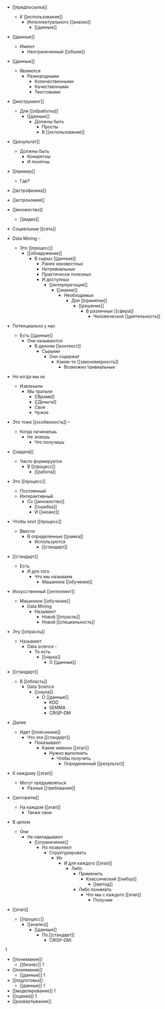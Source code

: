  * [[предпосылка]] 
    * К [[использование]] 
        * Интеллектуального [[анализ]]
            * [[данные]]


 * [[данные]] 
    * Имеют 
        * Неограниченный [[объем]]

 * [[данные]] 
    * Являются 
        * Разнородными 
            * Количественными
            * Качественными
            * Текстовыми

 * [[инструмент]]
    * Для [[обработка]]
        * [[данные]]
            * Должны быть 
                * Просты 
                * В [[использование]]

 * [[результат]]
    * Должны быть 
        * Конкретны 
        * И понятны


 * [[пример]]
    * Где?

 * [[астрофизика]]
 * [[астрономия]]

 * [[множество]] 
    * [[видео]]

 * Социальные [[сеть]]


 * Data Mining – 
    * Это [[процесс]] 
        * [[обнаружение]] 
            * В сырых [[данные]] 
                * Ранее неизвестных 
                * Нетривиальных 
                * Практически полезных 
                * И доступных 
                    * [[интерпретация]] 
                        * [[знание]] 
                            * Необходимых 
                                * Для [[принятие]] 
                                    * [[решение]] 
                                        * В различных [[сфера]] 
                                            * Человеческой [[деятельность]]


 * Потенциально у нас 
    * Есть [[данные]] 
        * Они называются 
            * В данном [[контекст]]
                * Сырыми 
                    * Они содержат 
                        * Какие-то [[закономерность]]
                            * Возможно тривиальные

 * Но когда мы их 
    * Извлекали 
        * Мы тратили 
            * [[Время]] 
            * [[Деньги]] 
            * Свое 
            * Чужое 
 * Это тоже [[особенность]] – 
    * Когда начинаешь 
        * Не знаешь 
            * Что получишь
                
 * [[задача]] 
    * Часто формируется 
        * В [[процесс]] 
            * [[работа]] 
 * Это [[процесс]] 
    * Постоянный 
    * Интерактивный 
        * Со [[множество]]
            * [[ошибка]] 
            * И [[нюанс]]

 * Чтобы этот [[процесс]] 
    * Ввести 
        * В определенные [[рамка]] 
            * Используются 
                * [[стандарт]]


 * [[стандарт]] 
    * Есть 
        * И для того 
            * Что мы называем 
                * Машинное [[обучение]]


 * Искусственный [[интеллект]] 
    * Машинное [[обучение]] 
        * Data Mining 
            * Называют 
                * Новой [[отрасль]] 
                * Новой [[специальность]]

 * Эту [[отрасль]] 
    * Называют 
        * Data science - 
            * То есть  
                * [[наука]] 
                    * О [[данные]]


 * [[стандарт]] 
    * В [[область]] 
        * Data Science 
            * [[наука]] 
                * О [[данные]]
                    * KDD
                    * SEMMA
                    * CRISP-DM


 * Далее 
    * Идет [[пояснение]] 
        * Что эти [[стандарт]] 
            * Показывают 
                * Какие именно [[этап]] 
                    * Нужно выполнить 
                        * Чтобы получить 
                            * Определенный [[результат]]
 * К каждому [[этап]] 
    * Могут предъявляться 
        * Разные [[требование]] 
 * [[алгоритм]] 
    * На каждом [[этап]]
        * Также свои 
 * В целом 
    * Они 
        * Не накладывают 
            * [[ограничение]] 
                * Но позволяют 
                    * Структурировать 
                        * Их 
                            * И для каждого [[этап]]
                                * Либо 
                                    * Применить 
                                        * Классический [[набор]] 
                                            * [[метод]] 
                                    * Либо понимать 
                                        * Что мы с каждого [[этап]]
                                            * Получим


 * [[этап]] 
    * [[процесс]]
        * [[анализ]] 
            * [[данные]] 
                * По [[стандарт]]
                    * CRISP-DM:

1 
 * [[понимание]] 
    * [[бизнес]]
1 
 * [[понимание]] 
    * [[данные]]
1 
 * [[подготовка]] 
    * [[данные]]
1 
 * [[моделирование]]
1 
 * [[оценка]]
1 
 * [[развертывание]]

